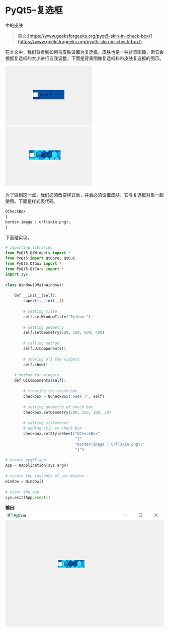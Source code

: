 # PyQt5–复选框

中的皮肤

> 原文:[https://www.geeksforgeeks.org/pyqt5-skin-in-check-box/](https://www.geeksforgeeks.org/pyqt5-skin-in-check-box/)

在本文中，我们将看到如何将皮肤设置为复选框。皮肤也是一种背景图像，但它会根据复选框的大小进行自我调整。下面是背景图像复选框和带皮肤复选框的图示。

![](img/ef51336777951df9b5804c896a3cbe6e.png) ![](img/36592eabab65b429479d5f57d39b9624.png)

为了做到这一点，我们必须改变样式表，并且必须设置皮肤，它与复选框对象一起使用。下面是样式表代码。

```py
QCheckBox
{
border-image : url(skin.png);
}

```

下面是实现。

```py
# importing libraries
from PyQt5.QtWidgets import * 
from PyQt5 import QtCore, QtGui
from PyQt5.QtGui import * 
from PyQt5.QtCore import * 
import sys

class Window(QMainWindow):

    def __init__(self):
        super().__init__()

        # setting title
        self.setWindowTitle("Python ")

        # setting geometry
        self.setGeometry(100, 100, 600, 400)

        # calling method
        self.UiComponents()

        # showing all the widgets
        self.show()

    # method for widgets
    def UiComponents(self):

        # creating the check-box
        checkbox = QCheckBox('Geek ?', self)

        # setting geometry of check box
        checkbox.setGeometry(200, 150, 100, 30)

        # setting stylesheet
        # adding skin to check box
        checkbox.setStyleSheet("QCheckBox"
                               "{"
                               "border-image : url(skin.png);"
                               "}")

# create pyqt5 app
App = QApplication(sys.argv)

# create the instance of our Window
window = Window()

# start the app
sys.exit(App.exec())
```

**输出:**
![](img/b8c809736ccc3e30cb0460c5eb60de65.png)